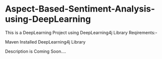# Aspect-Based-Sentiment-Analysis-using-DeepLearning
This is a DeepLearning Project using DeepLearning4j Library
Reqirements:-

Maven Installed
DeepLearning4j Library

Description is Coming Soon....

